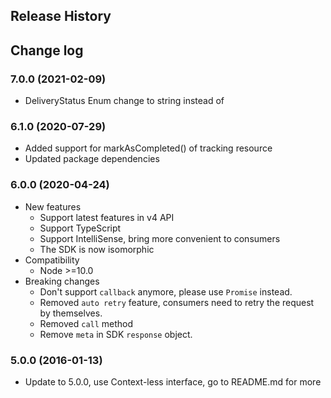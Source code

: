 ## Release History

## Change log

### 7.0.0 (2021-02-09)
- DeliveryStatus Enum change to string instead of 

### 6.1.0 (2020-07-29)
- Added support for markAsCompleted() of tracking resource
- Updated package dependencies

### 6.0.0 (2020-04-24)
- New features
	- Support latest features in v4 API
	- Support TypeScript
	- Support IntelliSense, bring more convenient to consumers
  - The SDK is now isomorphic
- Compatibility
	- Node >=10.0
- Breaking changes
	- Don't support `callback` anymore, please use `Promise` instead.
	- Removed `auto retry` feature, consumers need to retry the request by themselves.
	- Removed `call` method
  - Remove `meta` in SDK `response` object.

### 5.0.0 (2016-01-13)
* Update to 5.0.0, use Context-less interface, go to README.md for more
